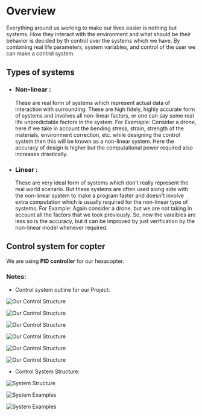 # Overview
Everything around us working to make our lives easier is nothing but systems.
How they interact with the environment and what should be their behavior is decided by th control over the systems which we have. By combining real life parameters, system variables, and control of the user we can make a control system.

## Types of systems
- ### Non-linear :
    These are real form of systems which represent actual data of interaction with surrounding. These are high fidely, highly accurate form of systems and involves all non-linear factors, or one can say some real life unpredictable factors in the system.
    For Examaple: Consider a drone, here if we take in account the bending stress, strain, strength of the materials, environment correction, etc. while designing the control system then this will be known as a non-linear system. Here the accuracy of design is higher but the computational power required also increases drastically.
                
- ### Linear : 
    These are very ideal form of systems which don't really represent the real world scenario. But these systems are often used along side with the non-linear system to make a program faster and doesn't involve extra computation which is usually required for the non-linear type of systems.
    For Example: Again consider a drone, but we are not taking in account all the factors that we took previously. So, now the varaibles are less so is the accuracy, but it can be improved by just verification by the non-linear model whenever required.
## Control system for copter
We are using **PID controller** for our hexacopter. 

### Notes:

* Control system outline for our Project:

![Our Control Structure](Images/Our_controller.jpeg "Page 1")

![Our Control Structure](Images/Our_controller_2.jpeg "Page 2")

![Our Control Structure](Images/Our_controller_3.jpeg "Page 3")

![Our Control Structure](Images/Our_controller_4.jpeg "Page 4")

![Our Control Structure](Images/Our_controller_5.jpeg "Page 5")

![Our Control Structure](Images/Our_controller_6.jpeg "Page 6")

* Control System Structure:

![System Structure](Images/Control_sys.jpeg "Notes Page 1")

![System Examples](Images/Control_sys_2.jpeg "Notes Page 2")

![System Examples](Images/Controller_3.jpegControl_sys_3.jpeg "Notes Page 3")
